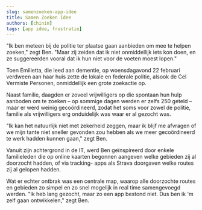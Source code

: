 ```yaml
---
slug: samenzoeken-app-idee
title: Samen Zoeken Idee
authors: [chinim]
tags: [app idee, frustratie]
---
```


&quot;Ik ben meteen bij de politie ter plaatse gaan aanbieden om mee te helpen zoeken,&quot; zegt
Ben. &quot;Maar zij zeiden dat ik niet onmiddellijk iets kon doen, en ze suggereerden vooral dat ik
hun niet voor de voeten moest lopen.&quot;

Toen Emilietta, die leed aan dementie, op woensdagavond 22 februari verdween aan haar
huis zette de lokale en federale politie, alsook de Cel Vermiste Personen, onmiddellijk een
grote zoekactie op. 

Naast familie, daagden er zoveel vrijwilligers op die spontaan hun hulp aanboden om te
zoeken – op sommige dagen werden er zelfs 250 geteld – maar er werd weinig
gecoördineerd, zodat het soms voor zowel de politie, familie als vrijwilligers erg onduidelijk
was waar er al gezocht was.

&quot;Ik kan het natuurlijk niet met zekerheid zeggen, maar ik blijf me afvragen of we mijn tante
niet sneller gevonden zou hebben als we meer gecoördineerd te werk hadden kunnen
gaan,&quot; zegt Ben.

Vanuit zijn achtergrond in de IT, werd Ben geïnspireerd door enkele familieleden die op
online kaarten begonnen aangeven welke gebieden zij al doorzocht hadden, of via tracking-
apps als Strava doorgaven welke routes zij al gelopen hadden.

Wat er echter ontbrak was een centrale map, waarop alle doorzochte routes en gebieden zo
simpel en zo snel mogelijk in real time samengevoegd werden. &quot;Ik heb lang gezocht, maar
zo een app bestond niet. Dus ben ik &#39;m zelf gaan ontwikkelen,&quot; zegt Ben.